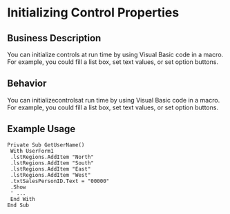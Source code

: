 # Initializing Control Properties

## Business Description
You can initialize controls at run time by using Visual Basic code in a macro. For example, you could fill a list box, set text values, or set option buttons.

## Behavior
You can initializecontrolsat run time by using Visual Basic code in a macro. For example, you could fill a list box, set text values, or set option buttons.

## Example Usage
```vba
Private Sub GetUserName() 
 With UserForm1 
 .lstRegions.AddItem "North" 
 .lstRegions.AddItem "South" 
 .lstRegions.AddItem "East" 
 .lstRegions.AddItem "West" 
 .txtSalesPersonID.Text = "00000" 
 .Show 
 ' ... 
 End With 
End Sub
```